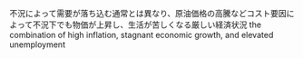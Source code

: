 不況によって需要が落ち込む通常とは異なり、原油価格の高騰などコスト要因によって不況下でも物価が上昇し、生活が苦しくなる厳しい経済状況
the combination of high inflation, stagnant economic growth, and elevated unemployment